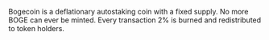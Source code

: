 Bogecoin is a deflationary autostaking coin with a fixed supply. No more BOGE can ever be minted. Every transaction 2% is burned and redistributed to token holders.
